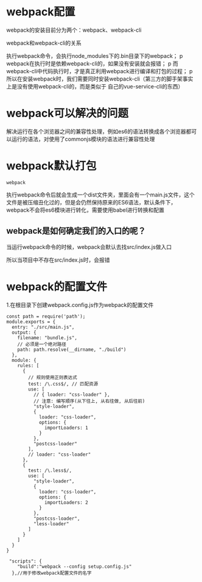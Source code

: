 # webpack配置

 webpack的安装目前分为两个：webpack、webpack-cli

webpack和webpack-cli的关系

 执行webpack命令，会执行node_modules下的.bin目录下的webpack； p webpack在执行时是依赖webpack-cli的，如果没有安装就会报错； p 而webpack-cli中代码执行时，才是真正利用webpack进行编译和打包的过程； p 所以在安装webpack时，我们需要同时安装webpack-cli（第三方的脚手架事实上是没有使用webpack-cli的，而是类似于 自己的vue-service-cli的东西）

# webpack可以解决的问题

解决运行在各个浏览器之间的兼容性处理，例如es6的语法转换成各个浏览器都可以运行的语法，对使用了commonjs模块的语法进行兼容性处理

# webpack默认打包

```
webpack
```

执行webpack命令后就会生成一个dist文件夹，里面会有一个main.js文件，这个文件是被压缩丑化过的，但是会仍然保持原来的ES6语法，默认条件下，webpack不会将es6模块进行转化，需要使用babel进行转换和配置

## webpack是如何确定我们的入口的呢？

当运行webpack命令的时候，webpack会默认去找src/index.js做入口

所以当项目中不存在src/index.js时，会报错

# webpack的配置文件

1.在根目录下创建webpack.config.js作为webpack的配置文件

```
const path = require('path');
module.exports = {
  entry: "./src/main.js",
  output: {
    filename: "bundle.js",
    // 必须是一个绝对路径
    path: path.resolve(__dirname, "./build")
  },
  module: {
    rules: [
      {
        // 规则使用正则表达式
        test: /\.css$/, // 匹配资源
        use: [
          // { loader: "css-loader" },
          // 注意: 编写顺序(从下往上, 从右往做, 从后往前)
          "style-loader", 
          {
            loader: "css-loader",
            options: {
              importLoaders: 1
            }
          },
          "postcss-loader"
        ],
        // loader: "css-loader"
      },
      {
        test: /\.less$/,
        use: [
          "style-loader",
          {
            loader: "css-loader",
            options: {
              importLoaders: 2
            }
          },
          "postcss-loader",
          "less-loader"
        ]
      }
    ]
  }
}

```

```
 "scripts": {
    "build":"webpack --config setup.config.js"
  },//用于修改webpack配置文件的名字
```


